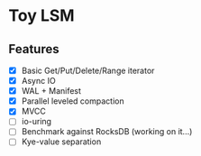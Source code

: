 # Toy LSM

## Features

- [x] Basic Get/Put/Delete/Range iterator
- [x] Async IO
- [x] WAL + Manifest
- [x] Parallel leveled compaction
- [x] MVCC
- [ ] io-uring
- [ ] Benchmark against RocksDB (working on it...)
- [ ] Kye-value separation

